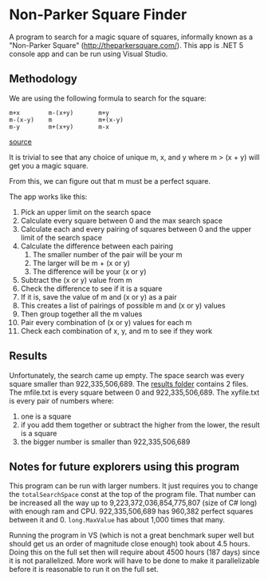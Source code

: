 # Non-Parker Square Finder

A program to search for a magic square of squares, informally known as a "Non-Parker Square" (http://theparkersquare.com/). This app is .NET 5 console app and can be run using Visual Studio.

## Methodology

We are using the following formula to search for the square:

```
m+x        m-(x+y)       m+y
m-(x-y)    m             m+(x-y)
m-y        m+(x+y)       m-x
```

[source](http://ken.duisenberg.com/potw/archive/arch00/000504sol.html)

It is trivial to see that any choice of unique m, x, and y where m > (x + y) will get you a magic square.

From this, we can figure out that m must be a perfect square.

The app works like this:

1. Pick an upper limit on the search space
1. Calculate every square between 0 and the max search space
1. Calculate each and every pairing of squares between 0 and the upper limit of the search space
1. Calculate the difference between each pairing
    1. The smaller number of the pair will be your m
    1. The larger will be m + (x or y)
    1. The difference will be your (x or y)
1. Subtract the (x or y) value from m
1. Check the difference to see if it is a square
1. If it is, save the value of m and (x or y) as a pair
1. This creates a list of pairings of possible m and (x or y) values
1. Then group together all the m values
1. Pair every combination of (x or y) values for each m
1. Check each combination of x, y, and m to see if they work

## Results

Unfortunately, the search came up empty. The space search was every square smaller than 922,335,506,689. The [results folder](./Results) contains 2 files. The mfile.txt is every square between 0 and 922,335,506,689. The xyfile.txt is every pair of numbers where: 

1. one is a square
2. if you add them together or subtract the higher from the lower, the result is a square
3. the bigger number is smaller than 922,335,506,689

## Notes for future explorers using this program

This program can be run with larger numbers. It just requires you to change the `totalSearchSpace` const at the top of the program file. That number can be increased all the way up to 9,223,372,036,854,775,807 (size of C# long) with enough ram and CPU. 922,335,506,689 has 960,382 perfect squares between it and 0. `long.MaxValue` has about 1,000 times that many.

Running the program in VS (which is not a great benchmark super well but should get us an order of magnitude close enough) took about 4.5 hours. Doing this on the full set then will require about 4500 hours (187 days) since it is not parallelized. More work will have to be done to make it parallelizable before it is reasonable to run it on the full set.
